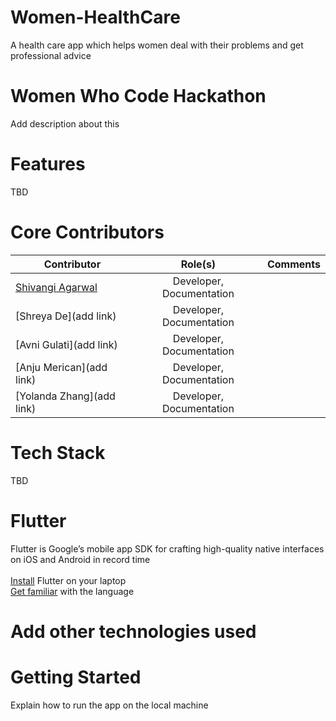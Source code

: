 # Women-HealthCare
A health care app which helps women deal with their problems and get professional advice 

# Women Who Code Hackathon
Add description about this

# Features
TBD

# Core Contributors
| Contributor        | Role(s)          | Comments  |
| ------------- |:-------------:| -----:|
|[Shivangi Agarwal](https://github.com/AShivangi)| Developer, Documentation |  |
|[Shreya De](add link)| Developer, Documentation |  |
|[Avni Gulati](add link)| Developer, Documentation |  |
|[Anju Merican](add link)| Developer, Documentation |  |
|[Yolanda Zhang](add link)| Developer, Documentation |  |


# Tech Stack
TBD

# Flutter 
Flutter is Google’s mobile app SDK for crafting high-quality native interfaces on iOS and Android in record time <br/><br/>
[Install](https://flutter.io/get-started/install/) Flutter on your laptop <br />
[Get familiar](https://flutter.io/get-started/codelab/) with the language 

# Add other technologies used

# Getting Started 
Explain how to run the app on the local machine
